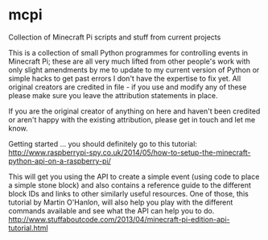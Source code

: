 # mcpi
Collection of Minecraft Pi scripts and stuff from current projects

This is a collection of small Python programmes for controlling events in Minecraft Pi; these are all very much lifted from other people's work with only slight amendments by me to update to my current version of Python or simple hacks to get past errors I don't have the expertise to fix yet. All original creators are credited in file - if you use and modify any of these please make sure you leave the attribution statements in place.

If you are the original creator of anything on here and haven't been credited or aren't happy with the existing attribution, please get in touch and let me know.

Getting started ... you should definitely go to this tutorial:
http://www.raspberrypi-spy.co.uk/2014/05/how-to-setup-the-minecraft-python-api-on-a-raspberry-pi/

This will get you using the API to create a simple event (using code to place a simple stone block) and also contains a reference guide to the different block IDs and links to other similarly useful resources. One of those, this tutorial by Martin O'Hanlon, will also help you play with the different commands available and see what the API can help you to do.
http://www.stuffaboutcode.com/2013/04/minecraft-pi-edition-api-tutorial.html
